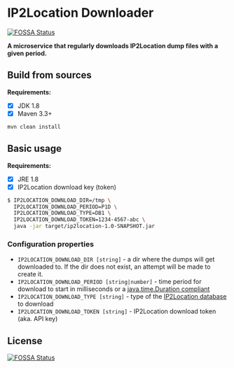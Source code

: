 # IP2Location Downloader
[![FOSSA Status](https://app.fossa.io/api/projects/git%2Bgithub.com%2Fnetrixone%2Fip2location-downloader.svg?type=shield)](https://app.fossa.io/projects/git%2Bgithub.com%2Fnetrixone%2Fip2location-downloader?ref=badge_shield)


**A microservice that regularly downloads IP2Location dump files with a given period.**

## Build from sources

**Requirements:**

- [x] JDK 1.8
- [x] Maven 3.3+

```bash
mvn clean install
```

## Basic usage

**Requirements:**

- [x] JRE 1.8
- [x] IP2Location download key (token)

```bash
$ IP2LOCATION_DOWNLOAD_DIR=/tmp \
  IP2LOCATION_DOWNLOAD_PERIOD=P1D \
  IP2LOCATION_DOWNLOAD_TYPE=DB1 \
  IP2LOCATION_DOWNLOAD_TOKEN=1234-4567-abc \
  java -jar target/ip2location-1.0-SNAPSHOT.jar
```

### Configuration properties

- `IP2LOCATION_DOWNLOAD_DIR [string]` - a dir where the dumps will get downloaded to. If the dir does not exist,
an attempt will be made to create it.
- `IP2LOCATION_DOWNLOAD_PERIOD [string|number]` - time period for download to start in milliseconds or 
a [java.time.Duration compliant](https://docs.oracle.com/javase/8/docs/api/java/time/Duration.html?is-external=true#parse-java.lang.CharSequence-)
- `IP2LOCATION_DOWNLOAD_TYPE [string]` - type of the [IP2Location database](https://www.ip2location.com/database) to download
- `IP2LOCATION_DOWNLOAD_TOKEN [string]` - IP2Location download token (aka. API key)


## License
[![FOSSA Status](https://app.fossa.io/api/projects/git%2Bgithub.com%2Fnetrixone%2Fip2location-downloader.svg?type=large)](https://app.fossa.io/projects/git%2Bgithub.com%2Fnetrixone%2Fip2location-downloader?ref=badge_large)